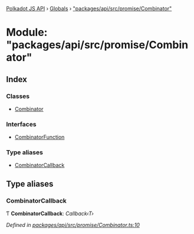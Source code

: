 [Polkadot JS API](../README.md) › [Globals](../globals.md) › ["packages/api/src/promise/Combinator"](_packages_api_src_promise_combinator_.md)

# Module: "packages/api/src/promise/Combinator"

## Index

### Classes

* [Combinator](../classes/_packages_api_src_promise_combinator_.combinator.md)

### Interfaces

* [CombinatorFunction](../interfaces/_packages_api_src_promise_combinator_.combinatorfunction.md)

### Type aliases

* [CombinatorCallback](_packages_api_src_promise_combinator_.md#combinatorcallback)

## Type aliases

###  CombinatorCallback

Ƭ **CombinatorCallback**: *Callback‹T›*

*Defined in [packages/api/src/promise/Combinator.ts:10](https://github.com/polkadot-js/api/blob/35c37aa66/packages/api/src/promise/Combinator.ts#L10)*
